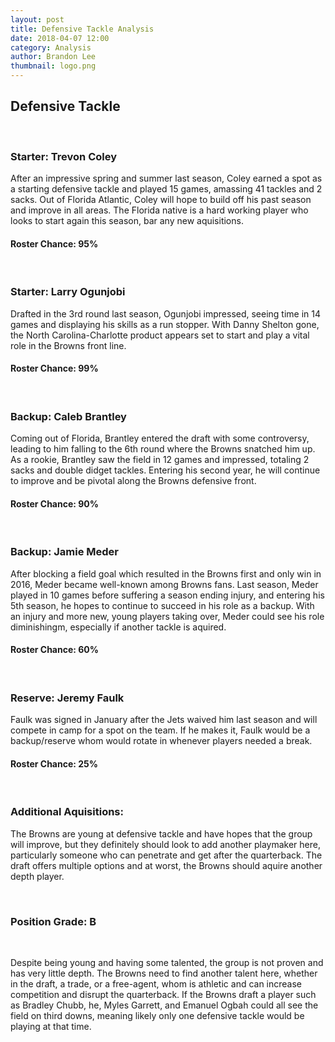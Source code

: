 ```yaml
---
layout: post
title: Defensive Tackle Analysis
date: 2018-04-07 12:00
category: Analysis
author: Brandon Lee
thumbnail: logo.png
---
```


## Defensive Tackle

<br>

### Starter: Trevon Coley

After an impressive spring and summer last season, Coley earned a spot as a starting defensive tackle and played 15 games, amassing 41 tackles and 2 sacks. Out of Florida Atlantic, Coley will hope to build off his past season and improve in all areas. The Florida native is a hard working player who looks to start again this season, bar any new aquisitions.

#### Roster Chance: 95%

<br>

### Starter: Larry Ogunjobi

Drafted in the 3rd round last season, Ogunjobi impressed, seeing time in 14 games and displaying his skills as a run stopper. With Danny Shelton gone, the North Carolina-Charlotte product appears set to start and play a vital role in the Browns front line. 

#### Roster Chance: 99%

<br>

### Backup: Caleb Brantley

Coming out of Florida, Brantley entered the draft with some controversy, leading to him falling to the 6th round where the Browns snatched him up. As a rookie, Brantley saw the field in 12 games and impressed, totaling 2 sacks and double didget tackles. Entering his second year, he will continue to improve and be pivotal along the Browns defensive front.

#### Roster Chance: 90%

<br>

### Backup: Jamie Meder

After blocking a field goal which resulted in the Browns first and only win in 2016, Meder became well-known among Browns fans. Last season, Meder played in 10 games before suffering a season ending injury, and entering his 5th season, he hopes to continue to succeed in his role as a backup. With an injury and more new, young players taking over, Meder could see his role diminishingm, especially if another tackle is aquired.

#### Roster Chance: 60%

<br>

### Reserve: Jeremy Faulk

Faulk was signed in January after the Jets waived him last season and will compete in camp for a spot on the team. If he makes it, Faulk would be a backup/reserve whom would rotate in whenever players needed a break.

#### Roster Chance: 25%

<br>

### Additional Aquisitions:

The Browns are young at defensive tackle and have hopes that the group will improve, but they definitely should look to add another playmaker here, particularly someone who can penetrate and get after the quarterback. The draft offers multiple options and at worst, the Browns should aquire another depth player.

<br>

### Position Grade: B

<br>

Despite being young and having some talented, the group is not proven and has very little depth. The Browns need to find another talent here, whether in the draft, a trade, or a free-agent, whom is athletic and can increase competition and disrupt the quarterback. If the Browns draft a player such as Bradley Chubb, he, Myles Garrett, and Emanuel Ogbah could all see the field on third downs, meaning likely only one defensive tackle would be playing at that time.
